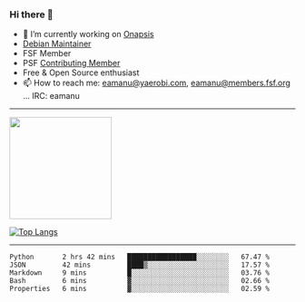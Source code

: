 ### Hi there 👋


- 🔭 I’m currently working on [Onapsis](http://onapsis.com)
- [Debian Maintainer](https://qa.debian.org/developer.php?login=eamanu%40yaerobi.com)
- FSF Member
- PSF [Contributing Member](https://www.python.org/psf/membership/#what-membership-classes-are-there)
- Free & Open Source enthusiast 
- 📫 How to reach me: eamanu@yaerobi.com, eamanu@members.fsf.org ... IRC: eamanu

---

<img height="180em" src="https://github-readme-stats.vercel.app/api?theme=dark&username=eamanu&show_icons=true&hide_border=true&&count_private=true&include_all_commits=true" />

[![Top Langs](https://github-readme-stats.vercel.app/api/top-langs/?theme=dark&username=eamanu&layout=compact)](https://github.com/anuraghazra/github-readme-stats)

---

<!--START_SECTION:waka-->
```text
Python       2 hrs 42 mins   █████████████████░░░░░░░░   67.47 % 
JSON         42 mins         ████▒░░░░░░░░░░░░░░░░░░░░   17.57 % 
Markdown     9 mins          █░░░░░░░░░░░░░░░░░░░░░░░░   03.76 % 
Bash         6 mins          ▓░░░░░░░░░░░░░░░░░░░░░░░░   02.66 % 
Properties   6 mins          ▓░░░░░░░░░░░░░░░░░░░░░░░░   02.59 % 
```
<!--END_SECTION:waka-->
